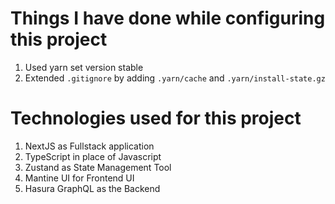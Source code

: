 # Things I have done while configuring this project

1. Used yarn set version stable
2. Extended `.gitignore` by adding `.yarn/cache` and `.yarn/install-state.gz`

# Technologies used for this project

1. NextJS as Fullstack application
2. TypeScript in place of Javascript
3. Zustand as State Management Tool
4. Mantine UI for Frontend UI
5. Hasura GraphQL as the Backend
